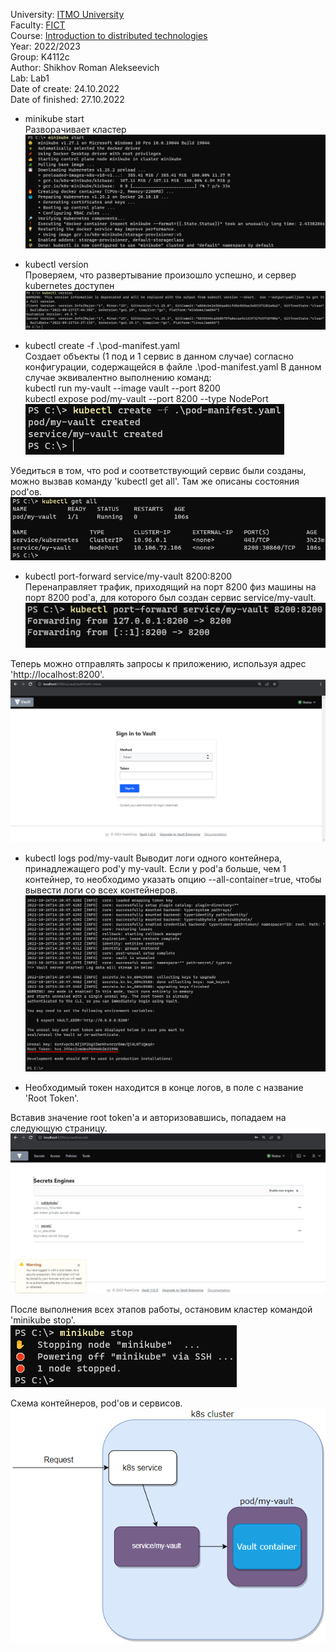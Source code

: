 University: [ITMO University](https://itmo.ru/ru/) \
Faculty: [FICT](https://fict.itmo.ru) \
Course: [Introduction to distributed technologies](https://github.com/itmo-ict-faculty/introduction-to-distributed-technologies) \
Year: 2022/2023 \
Group: K4112c \
Author: Shikhov Roman Alekseevich \
Lab: Lab1 \
Date of create: 24.10.2022 \
Date of finished: 27.10.2022

- minikube start \
Разворачивает кластер \
![minikube_start](minikube_start.png)

- kubectl version \
Проверяем, что развертывание произошло успешно, и сервер kubernetes доступен \
![kubectl_version](kubectl_version.png)

- kubectl create -f .\pod-manifest.yaml \
Создает объекты (1 под и 1 сервис в данном случае) согласно конфигурации, содержащейся в файле .\pod-manifest.yaml
В данном случае эквивалентно выполнению команд: \
kubectl run my-vault --image vault --port 8200 \
kubectl expose pod/my-vault --port 8200 --type NodePort \
![kubectl_create](kubectl_create.png)

Убедиться в том, что pod и соответствующий сервис были созданы, можно вызвав команду 'kubectl get all'.
Там же описаны состояния pod'ов. \
![kubectl_get-all](kubectl_get-all.png)

- kubectl port-forward service/my-vault 8200:8200 \
Перенаправляет трафик, приходящий на порт 8200 физ машины на порт 8200 pod'a, для которого был создан сервис service/my-vault. \
![kubectl_port-forward](kubectl_port-forward.png)

Теперь можно отправлять запросы к приложению, используя адрес 'http://localhost:8200'. \
![vault_start-page](vault_start-page.png)

- kubectl logs pod/my-vault
Выводит логи одного контейнера, принадлежащего pod'у my-vault.
Если у pod'a больше, чем 1 контейнер, то необходимо указать опцию --all-container=true, чтобы вывести логи со всех контейнеров. \
![kubectl_logs](kubectl_logs.png)

* Необходимый токен находится в конце логов, в поле с название 'Root Token'.

Вставив значение root token'a и авторизовавшись, попадаем на следующую страницу. \
![vault_home-page](vault_home-page.png)

После выполнения всех этапов работы, остановим кластер командой 'minikube stop'. \
![minikube_stop](minikube_stop.png)

Схема контейнеров, pod'ов и сервисов. \
![object-scheme](object-scheme.png)